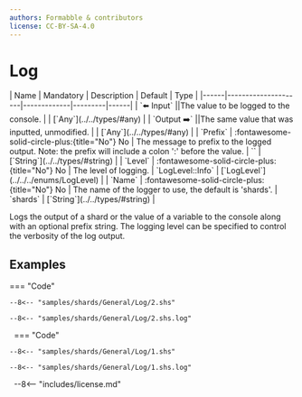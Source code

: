 ```yaml
---
authors: Formabble & contributors
license: CC-BY-SA-4.0
---
```



# Log

<div class="sh-parameters" markdown="1">
| Name | Mandatory | Description | Default | Type |
|------|---------------------|-------------|---------|------|
| `⬅️ Input` ||The value to be logged to the console. | | [`Any`](../../types/#any) |
| `Output ➡️` ||The same value that was inputted, unmodified. | | [`Any`](../../types/#any) |
| `Prefix` | :fontawesome-solid-circle-plus:{title="No"} No  | The message to prefix to the logged output. Note: the prefix will include a colon ':' before the value. | `` | [`String`](../../types/#string) |
| `Level` | :fontawesome-solid-circle-plus:{title="No"} No  | The level of logging. | `LogLevel::Info` | [`LogLevel`](../../../enums/LogLevel) |
| `Name` | :fontawesome-solid-circle-plus:{title="No"} No  | The name of the logger to use, the default is 'shards'. | `shards` | [`String`](../../types/#string) |

</div>

Logs the output of a shard or the value of a variable to the console along with an optional prefix string. The logging level can be specified to control the verbosity of the log output.

## Examples

=== "Code"

  ```x86asm linenums="1"
  --8<-- "samples/shards/General/Log/2.shs"
  ```

  ```
  --8<-- "samples/shards/General/Log/2.shs.log"
  ```
&nbsp;
=== "Code"

  ```x86asm linenums="1"
  --8<-- "samples/shards/General/Log/1.shs"
  ```

  ```
  --8<-- "samples/shards/General/Log/1.shs.log"
  ```
&nbsp;
--8<-- "includes/license.md"

